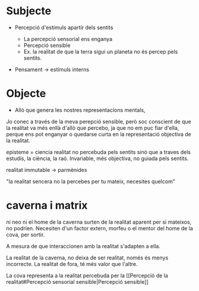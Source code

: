 # Subjecte
- Percepció d'estímuls apartir dels sentits
	- La percepció sensorial ens enganya
	- Percepció sensible
	- Ex. la realitat de que la terra sigui un planeta no és percep pels sentits.

- Pensament -> estímuls interns


# Objecte
- Allò que genera les nostres representacions mentals,


Jo conec a través de la meva perepció sensible, però soc conscient de que la realitat va més enllà d'allò que percebo, ja que no em puc fiar d'ella, perque ens pot enganyar o quedarse curta en la representació objectiva de la realitat.

episteme = ciencia
	realitat no percebuda pels sentits sinò que a traves dels estudis, la ciència, la raó. Invariable, més objectiva, no guiada pels sentits.

realitat immutable -> parmènides

"la realitat sencera no la percebes per tu mateix, necesites quelcom"

# caverna i matrix
ni neo ni el home de la caverna surten de la realitat aparent per si mateixos, no podríen. Necesiten d'un factor extern, morfeu o el mentor del home de la cova, per sortir.

A mesura de que interaccionen amb la realitat s'adapten a ella.

La realitat de la caverna, no deixa de ser realitat, només és menys incorrecte.
La realitat de fora, té més valor que l'altre.

La cova representa a la realitat percebuda per la [[Percepció de la realitat#Percepció sensorial sensible|Percepció sensible]]